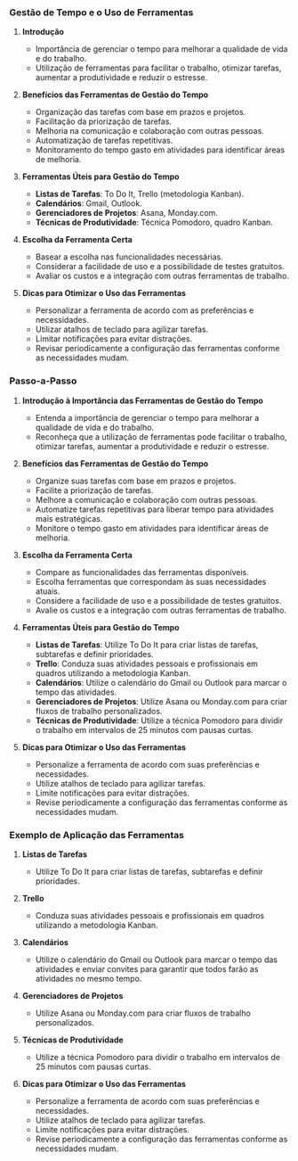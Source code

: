 ### Gestão de Tempo e o Uso de Ferramentas

1. **Introdução**

   - Importância de gerenciar o tempo para melhorar a qualidade de vida e do trabalho.
   - Utilização de ferramentas para facilitar o trabalho, otimizar tarefas, aumentar a produtividade e reduzir o estresse.

2. **Benefícios das Ferramentas de Gestão do Tempo**

   - Organização das tarefas com base em prazos e projetos.
   - Facilitação da priorização de tarefas.
   - Melhoria na comunicação e colaboração com outras pessoas.
   - Automatização de tarefas repetitivas.
   - Monitoramento do tempo gasto em atividades para identificar áreas de melhoria.

3. **Ferramentas Úteis para Gestão do Tempo**

   - **Listas de Tarefas**: To Do It, Trello (metodologia Kanban).
   - **Calendários**: Gmail, Outlook.
   - **Gerenciadores de Projetos**: Asana, Monday.com.
   - **Técnicas de Produtividade**: Técnica Pomodoro, quadro Kanban.

4. **Escolha da Ferramenta Certa**

   - Basear a escolha nas funcionalidades necessárias.
   - Considerar a facilidade de uso e a possibilidade de testes gratuitos.
   - Avaliar os custos e a integração com outras ferramentas de trabalho.

5. **Dicas para Otimizar o Uso das Ferramentas**
   - Personalizar a ferramenta de acordo com as preferências e necessidades.
   - Utilizar atalhos de teclado para agilizar tarefas.
   - Limitar notificações para evitar distrações.
   - Revisar periodicamente a configuração das ferramentas conforme as necessidades mudam.

### Passo-a-Passo

1. **Introdução à Importância das Ferramentas de Gestão do Tempo**

   - Entenda a importância de gerenciar o tempo para melhorar a qualidade de vida e do trabalho.
   - Reconheça que a utilização de ferramentas pode facilitar o trabalho, otimizar tarefas, aumentar a produtividade e reduzir o estresse.

2. **Benefícios das Ferramentas de Gestão do Tempo**

   - Organize suas tarefas com base em prazos e projetos.
   - Facilite a priorização de tarefas.
   - Melhore a comunicação e colaboração com outras pessoas.
   - Automatize tarefas repetitivas para liberar tempo para atividades mais estratégicas.
   - Monitore o tempo gasto em atividades para identificar áreas de melhoria.

3. **Escolha da Ferramenta Certa**

   - Compare as funcionalidades das ferramentas disponíveis.
   - Escolha ferramentas que correspondam às suas necessidades atuais.
   - Considere a facilidade de uso e a possibilidade de testes gratuitos.
   - Avalie os custos e a integração com outras ferramentas de trabalho.

4. **Ferramentas Úteis para Gestão do Tempo**

   - **Listas de Tarefas**: Utilize To Do It para criar listas de tarefas, subtarefas e definir prioridades.
   - **Trello**: Conduza suas atividades pessoais e profissionais em quadros utilizando a metodologia Kanban.
   - **Calendários**: Utilize o calendário do Gmail ou Outlook para marcar o tempo das atividades.
   - **Gerenciadores de Projetos**: Utilize Asana ou Monday.com para criar fluxos de trabalho personalizados.
   - **Técnicas de Produtividade**: Utilize a técnica Pomodoro para dividir o trabalho em intervalos de 25 minutos com pausas curtas.

5. **Dicas para Otimizar o Uso das Ferramentas**
   - Personalize a ferramenta de acordo com suas preferências e necessidades.
   - Utilize atalhos de teclado para agilizar tarefas.
   - Limite notificações para evitar distrações.
   - Revise periodicamente a configuração das ferramentas conforme as necessidades mudam.

### Exemplo de Aplicação das Ferramentas

1. **Listas de Tarefas**

   - Utilize To Do It para criar listas de tarefas, subtarefas e definir prioridades.

2. **Trello**

   - Conduza suas atividades pessoais e profissionais em quadros utilizando a metodologia Kanban.

3. **Calendários**

   - Utilize o calendário do Gmail ou Outlook para marcar o tempo das atividades e enviar convites para garantir que todos farão as atividades no mesmo tempo.

4. **Gerenciadores de Projetos**

   - Utilize Asana ou Monday.com para criar fluxos de trabalho personalizados.

5. **Técnicas de Produtividade**

   - Utilize a técnica Pomodoro para dividir o trabalho em intervalos de 25 minutos com pausas curtas.

6. **Dicas para Otimizar o Uso das Ferramentas**
   - Personalize a ferramenta de acordo com suas preferências e necessidades.
   - Utilize atalhos de teclado para agilizar tarefas.
   - Limite notificações para evitar distrações.
   - Revise periodicamente a configuração das ferramentas conforme as necessidades mudam.
